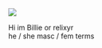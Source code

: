 <img src="https://media1.tenor.com/m/IeWx5szdF50AAAAd/billie-eilish-billie.gif">

Hi im Billie or relixyr   
he / she masc / fem terms
